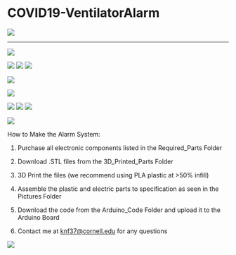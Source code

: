 # COVID19-VentilatorAlarm
![](Pictures/Title1.PNG)
________________________________________________________________________________________________________________________________


![](Pictures/Schematic+Parts.PNG)

![](Pictures/Top_View.PNG) ![](Pictures/Side_View.PNG) ![](Pictures/Bottom_View.PNG) 

![](Pictures/Pipe_Cross_Section.PNG)

![](Pictures/Alarm+Tube.PNG)

![](Pictures/Top_View_(With_Cover).PNG) ![](Pictures/Side_View_(With_Cover).PNG) ![](Pictures/Bottom_View_(With_Cover).PNG) 

![](Pictures/Circuit_Tinkercad1.PNG)

How to Make the Alarm System:
1) Purchase all electronic components listed in the Required_Parts Folder
2) Download .STL files from the 3D_Printed_Parts Folder
3) 3D Print the files (we recommend using PLA plastic at >50% infill)
4) Assemble the plastic and electric parts to specification as seen in the Pictures Folder
5) Download the code from the Arduino_Code Folder and upload it to the Arduino Board

6) Contact me at knf37@cornell.edu for any questions

![](Pictures/Title_Overview.PNG)


